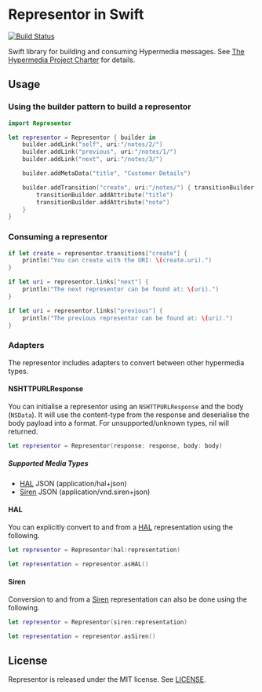 # Representor in Swift

[![Build Status](http://img.shields.io/travis/the-hypermedia-project/representor-swift/master.svg?style=flat)](https://travis-ci.org/the-hypermedia-project/representor-swift)

Swift library for building and consuming Hypermedia messages. See [The Hypermedia Project Charter](https://github.com/the-hypermedia-project/charter) for details.

## Usage

### Using the builder pattern to build a representor

```swift
import Representor

let representor = Representor { builder in
    builder.addLink("self", uri:"/notes/2/")
    builder.addLink("previous", uri:"/notes/1/")
    builder.addLink("next", uri:"/notes/3/")

    builder.addMetaData("title", "Customer Details")

    builder.addTransition("create", uri:"/notes/") { transitionBuilder in
        transitionBuilder.addAttribute("title")
        transitionBuilder.addAttribute("note")
    }
}
```

### Consuming a representor

```swift
if let create = representor.transitions["create"] {
    println("You can create with the URI: \(create.uri).")
}

if let uri = representor.links["next"] {
    println("The next representor can be found at: \(uri).")
}

if let uri = representor.links["previous"] {
    println("The previous representor can be found at: \(uri).")
}
```

### Adapters

The representor includes adapters to convert between other hypermedia types.

#### NSHTTPURLResponse

You can initialise a representor using an `NSHTTPURLResponse` and the body (`NSData`). It will use the content-type from the response and deserialise the body payload into a format. For unsupported/unknown types, nil will returned.

```swift
let representor = Representor(response: response, body: body)
```

##### Supported Media Types

- [HAL](http://stateless.co/hal_specification.html) JSON (application/hal+json)
- [Siren](https://github.com/kevinswiber/siren) JSON (application/vnd.siren+json)

#### HAL

You can explicitly convert to and from a [HAL](http://stateless.co/hal_specification.html) representation using the following.

```swift
let representor = Representor(hal:representation)
```

```swift
let representation = representor.asHAL()
```

#### Siren

Conversion to and from a [Siren](https://github.com/kevinswiber/siren) representation can also be done using the following.

```swift
let representor = Representor(siren:representation)
```

```swift
let representation = representor.asSiren()
```

## License

Representor is released under the MIT license. See [LICENSE](LICENSE).

